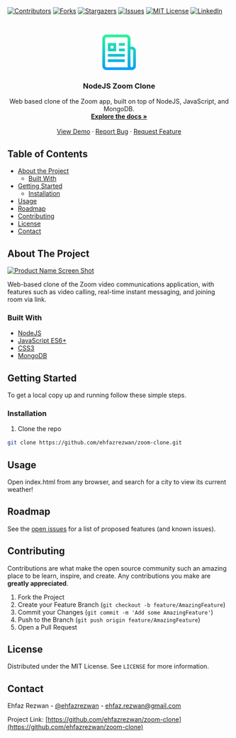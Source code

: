 <!--
*** Thanks for checking out this README Template. If you have a suggestion that would
*** make this better, please fork the repo and create a pull request or simply open
*** an issue with the tag "enhancement".
*** Thanks again! Now go create something AMAZING! :D
***
***
***
*** To avoid retyping too much info. Do a search and replace for the following:
*** github_username, zoom-clone, twitter_handle, email
-->

<!-- PROJECT SHIELDS -->
<!--
*** I'm using markdown "reference style" links for readability.
*** Reference links are enclosed in brackets [ ] instead of parentheses ( ).
*** See the bottom of this document for the declaration of the reference variables
*** for contributors-url, forks-url, etc. This is an optional, concise syntax you may use.
*** https://www.markdownguide.org/basic-syntax/#reference-style-links
-->

[![Contributors][contributors-shield]][contributors-url]
[![Forks][forks-shield]][forks-url]
[![Stargazers][stars-shield]][stars-url]
[![Issues][issues-shield]][issues-url]
[![MIT License][license-shield]][license-url]
[![LinkedIn][linkedin-shield]][linkedin-url]

<!-- PROJECT LOGO -->
<br />
<p align="center">
  <a href="https://github.com/ehfazrezwan/zoom-clone">
    <img src="images/logo.png" alt="Logo" width="80" height="80">
  </a>

  <h3 align="center">NodeJS Zoom Clone</h3>

  <p align="center">
    Web based clone of the Zoom app, built on top of NodeJS, JavaScript, and MongoDB.
    <br />
    <a href="https://github.com/ehfazrezwan/zoom-clone"><strong>Explore the docs »</strong></a>
    <br />
    <br />
    <a href="https://zoom-clone-siln.web.app/">View Demo</a>
    ·
    <a href="https://github.com/ehfazrezwan/zoom-clone/issues">Report Bug</a>
    ·
    <a href="https://github.com/ehfazrezwan/zoom-clone/issues">Request Feature</a>
  </p>
</p>

<!-- TABLE OF CONTENTS -->

## Table of Contents

- [About the Project](#about-the-project)
  - [Built With](#built-with)
- [Getting Started](#getting-started)
  - [Installation](#installation)
- [Usage](#usage)
- [Roadmap](#roadmap)
- [Contributing](#contributing)
- [License](#license)
- [Contact](#contact)
<!-- ABOUT THE PROJECT -->

## About The Project

[![Product Name Screen Shot][product-screenshot]]()

Web-based clone of the Zoom video communications application, with features such as video calling, real-time instant messaging, and joining room via link.

### Built With

- [NodeJS](https://nodejs.org/)
- [JavaScript ES6+](https://developer.mozilla.org/en-US/docs/Web/JavaScript)
- [CSS3](https://www.w3.org/Style/CSS/)
- [MongoDB](https://www.mongodb.com/)

<!-- GETTING STARTED -->

## Getting Started

To get a local copy up and running follow these simple steps.

### Installation

1. Clone the repo

```sh
git clone https://github.com/ehfazrezwan/zoom-clone.git
```

<!-- USAGE EXAMPLES -->

## Usage

Open index.html from any browser, and search for a city to view its current weather!

<!-- ROADMAP -->

## Roadmap

See the [open issues](https://github.com/ehfazrezwan/zoom-clone/issues) for a list of proposed features (and known issues).

<!-- CONTRIBUTING -->

## Contributing

Contributions are what make the open source community such an amazing place to be learn, inspire, and create. Any contributions you make are **greatly appreciated**.

1. Fork the Project
2. Create your Feature Branch (`git checkout -b feature/AmazingFeature`)
3. Commit your Changes (`git commit -m 'Add some AmazingFeature'`)
4. Push to the Branch (`git push origin feature/AmazingFeature`)
5. Open a Pull Request

<!-- LICENSE -->

## License

Distributed under the MIT License. See `LICENSE` for more information.

<!-- CONTACT -->

## Contact

Ehfaz Rezwan - [@ehfazrezwan](https://www.linkedin.com/in/ehfaz-rezwan/) - ehfaz.rezwan@gmail.com

Project Link: [https://github.com/ehfazrezwan/zoom-clone](https://github.com/ehfazrezwan/zoom-clone)

<!-- MARKDOWN LINKS & IMAGES -->
<!-- https://www.markdownguide.org/basic-syntax/#reference-style-links -->

[contributors-shield]: https://img.shields.io/github/contributors/ehfazrezwan/zoom-clone
[contributors-url]: https://github.com/ehfazrezwan/zoom-clone/graphs/contributors
[forks-shield]: https://img.shields.io/github/forks/ehfazrezwan/zoom-clone
[forks-url]: https://github.com/ehfazrezwan/zoom-clone/network/members
[stars-shield]: https://img.shields.io/github/stars/ehfazrezwan/zoom-clone
[stars-url]: https://github.com/ehfazrezwan/zoom-clone/stargazers
[issues-shield]: https://img.shields.io/github/issues/ehfazrezwan/zoom-clone
[issues-url]: https://github.com/ehfazrezwan/zoom-clone/issues
[license-shield]: https://img.shields.io/github/license/ehfazrezwan/zoom-clone
[license-url]: https://github.com/ehfazrezwan/zoom-clone/blob/master/LICENSE.txt
[linkedin-shield]: https://img.shields.io/badge/-LinkedIn-black.svg?style=flat-square&logo=linkedin&colorB=555
[linkedin-url]: https://linkedin.com/in/ehfazrezwan
[product-screenshot]: images/app.png
